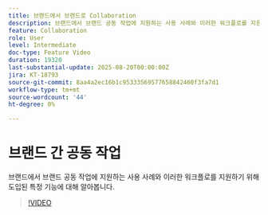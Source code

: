 ```yaml
---
title: 브랜드에서 브랜드로 Collaboration
description: 브랜드에서 브랜드 공동 작업에 지원하는 사용 사례와 이러한 워크플로를 지원하기 위해 도입된 특정 기능에 대해 알아봅니다.
feature: Collaboration
role: User
level: Intermediate
doc-type: Feature Video
duration: 19320
last-substantial-update: 2025-08-20T00:00:00Z
jira: KT-18793
source-git-commit: 8aa4a2ec16b1c95333569577658842460f3fa7d1
workflow-type: tm+mt
source-wordcount: '44'
ht-degree: 0%

---
```



# 브랜드 간 공동 작업

브랜드에서 브랜드 공동 작업에 지원하는 사용 사례와 이러한 워크플로를 지원하기 위해 도입된 특정 기능에 대해 알아봅니다.

>[!VIDEO](https://video.tv.adobe.com/v/3470943/?learn=on&enablevpops&captions=kor)
